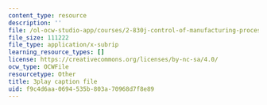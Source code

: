 ```yaml
---
content_type: resource
description: ''
file: /ol-ocw-studio-app/courses/2-830j-control-of-manufacturing-processes-sma-6303-spring-2008/f9c4d6aa0694535b803a70968d7f8e89_GrXkZYhkUS8.vtt
file_size: 111222
file_type: application/x-subrip
learning_resource_types: []
license: https://creativecommons.org/licenses/by-nc-sa/4.0/
ocw_type: OCWFile
resourcetype: Other
title: 3play caption file
uid: f9c4d6aa-0694-535b-803a-70968d7f8e89
---
```

